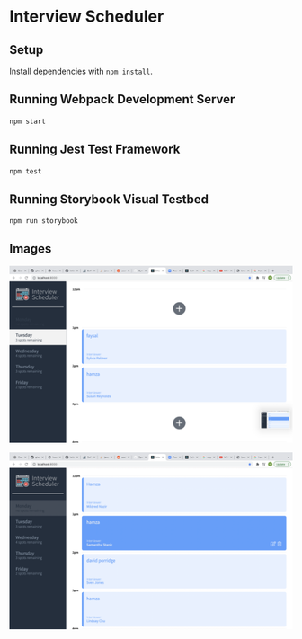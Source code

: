 # Interview Scheduler

## Setup

Install dependencies with `npm install`.

## Running Webpack Development Server

```sh
npm start
```

## Running Jest Test Framework

```sh
npm test
```

## Running Storybook Visual Testbed

```sh
npm run storybook
```
## Images

![Page with fully booked interviews](/screenshots/Interview_Scheduler.png)

![Page with empty positions interviews](/screenshots/Interview_Scheduler1.png)